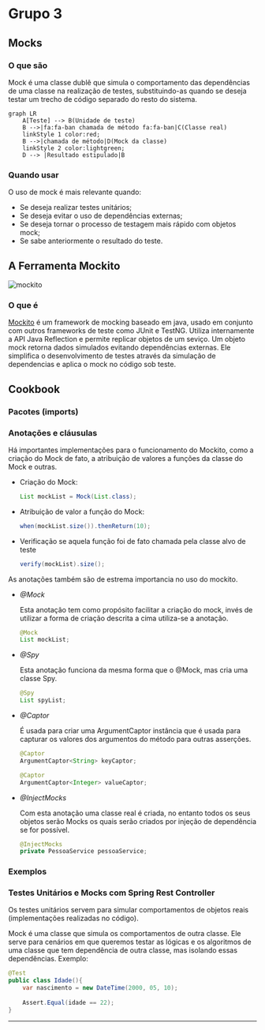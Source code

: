 # Grupo 3

## Mocks

### O que são
  Mock é uma classe dublê que simula o comportamento das dependências de uma classe na realização de testes, substituindo-as quando se deseja testar um trecho de código separado do resto do sistema. 
  
```mermaid
graph LR
    A[Teste] --> B(Unidade de teste)
    B -->|fa:fa-ban chamada de método fa:fa-ban|C(Classe real)
    linkStyle 1 color:red;
    B -->|chamada de método|D(Mock da classe)
    linkStyle 2 color:lightgreen;
    D --> |Resultado estipulado|B
```

### Quando usar
O uso de mock é mais relevante quando:
- Se deseja realizar testes unitários;
- Se deseja evitar o uso de dependências externas;
- Se deseja tornar o processo de testagem mais rápido com objetos mock; 
- Se sabe anteriormente o resultado do teste.
## A Ferramenta Mockito

![mockito](https://github.com/mockito/mockito.github.io/raw/master/img/logo%402x.png)

### O que é
  [Mockito](https://site.mockito.org/) é um framework de mocking baseado em java, usado em conjunto com outros frameworks de teste como JUnit e TestNG. Utiliza internamente a API Java Reflection e permite replicar objetos de um seviço. Um objeto mock retorna dados simulados evitando dependências externas. Ele simplifica o desenvolvimento de testes através da simulação de dependencias e aplica o mock no código sob teste.
## Cookbook
### Pacotes (imports)
### Anotações e cláusulas
  Há importantes implementações para o funcionamento do Mockito, como a criação do Mock de fato, a atribuição de valores a funções da classe do Mock e outras.

- Criação do Mock:
    
  ```java 
  List mockList = Mock(List.class);
  ```
      
- Atribuição de valor a função do Mock:

  ```java 
  when(mockList.size()).thenReturn(10);
  ```
  
- Verificação se aquela função foi de fato chamada pela classe alvo de teste

  ```java 
  verify(mockList).size();
  ```

As anotações também são de estrema importancia no uso do mockito.

- *@Mock*
    
    Esta anotação tem como propósito facilitar a criação do mock, invés de utilizar a forma de criação descrita a cima utiliza-se a anotação.
      
    ```java 
    @Mock
    List mockList;
    ```

- *@Spy*
    
    Esta anotação funciona da mesma forma que o @Mock, mas cria uma classe Spy.
    
    ```java 
    @Spy
    List spyList;
    ```

- *@Captor*
    
    É usada para criar uma ArgumentCaptor instância que é usada para capturar os valores dos argumentos do método para outras asserções.
    
    ```java 
    @Captor
    ArgumentCaptor<String> keyCaptor;

    @Captor
    ArgumentCaptor<Integer> valueCaptor;
     ```

- *@InjectMocks*

    Com esta anotação uma classe real é criada, no entanto todos os seus objetos serão Mocks os quais serão criados por injeção de dependência se for possível.
    
    ```java 
    @InjectMocks
    private PessoaService pessoaService;
    ```

### Exemplos


  
### Testes Unitários e Mocks com Spring Rest Controller

Os testes unitários servem para simular comportamentos de objetos reais (implementações realizadas no código).

Mock é uma classe que simula os comportamentos de outra classe. Ele serve para cenários em que queremos testar as lógicas e os algoritmos de uma classe que tem dependência de outra classe, mas isolando essas dependências. Exemplo:

```java
@Test
public class Idade(){
	var nascimento = new DateTime(2000, 05, 10);
	
	Assert.Equal(idade == 22);
}
```





    
-----------------------------------
